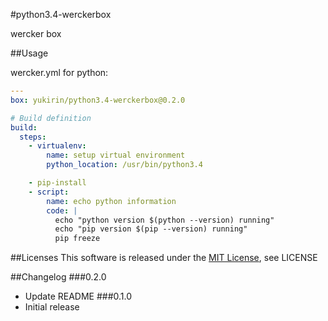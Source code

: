 #python3.4-werckerbox

wercker box

##Usage

wercker.yml for python:
    
```yaml
---
box: yukirin/python3.4-werckerbox@0.2.0

# Build definition
build:
  steps:
    - virtualenv:
        name: setup virtual environment
        python_location: /usr/bin/python3.4

    - pip-install
    - script:
        name: echo python information
        code: |
          echo "python version $(python --version) running"
          echo "pip version $(pip --version) running"
          pip freeze
```

##Licenses
This software is released under the [MIT License][MIT], see LICENSE

[MIT]: http://www.opensource.org/licenses/mit-license.php


##Changelog
###0.2.0
- Update README
###0.1.0
- Initial release
